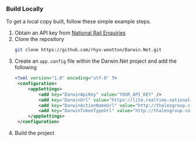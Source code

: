 ### Build Locally

To get a local copy built, follow these simple example steps.

1. Obtain an API key from [National Rail Enquiries](http://realtime.nationalrail.co.uk/OpenLDBWSRegistration/)
2. Clone the repository
   ```sh
   git clone https://github.com/rhys-wootton/Darwin.Net.git
   ```
3. Create an `app.config` file within the Darwin.Net project and add the following
   ```xml
   <?xml version="1.0" encoding="utf-8" ?>
    <configuration>
        <appSettings>
            <add key="DarwinApiKey" value="YOUR_API_KEY" />
            <add key="DarwinUrl" value="https://lite.realtime.nationalrail.co.uk/OpenLDBWS/ldb12.asmx"/>
            <add key="DarwinActionNameUrl" value="http://thalesgroup.com/RTTI/2021-11-01/ldb/"/>
            <add key="DarwinTokenTypeUrl" value="http://thalesgroup.com/RTTI/2013-11-28/Token/types"/>
        </appSettings>
    </configuration>
   ```
4. Build  the project